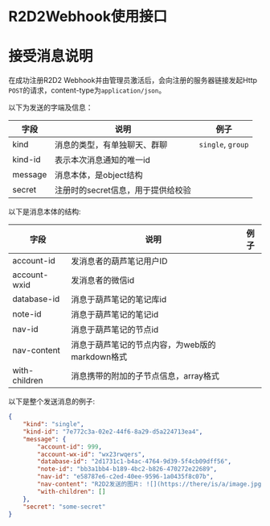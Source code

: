 # R2D2Webhook使用接口

# 接受消息说明

在成功注册R2D2 Webhook并由管理员激活后，会向注册的服务器链接发起Http `POST`的请求，content-type为`application/json`。

以下为发送的字端及信息：

| 字段      | 说明                   | 例子                |
| ------- | -------------------- | ----------------- |
| kind    | 消息的类型，有单独聊天、群聊       | `single`, `group` |
| kind-id | 表示本次消息通知的唯一id        |                   |
| message | 消息本体，是object结构       |                   |
| secret  | 注册时的secret信息，用于提供给校验 |                   |

以下是消息本体的结构:

| 字段            | 说明                            | 例子  |
| ------------- | ----------------------------- | --- |
| account-id    | 发消息者的葫芦笔记用户ID                 |     |
| account-wxid  | 发消息者的微信id                     |     |
| database-id   | 消息于葫芦笔记的笔记库id                 |     |
| note-id       | 消息于葫芦笔记的笔记id                  |     |
| nav-id        | 消息于葫芦笔记的节点id                  |     |
| nav-content   | 消息于葫芦笔记的节点内容，为web版的markdown格式 |     |
| with-children | 消息携带的附加的子节点信息，array格式         |     |

以下是整个发送消息的例子:

```json
{
    "kind": "single",
    "kind-id": "7e772c3a-02e2-44f6-8a29-d5a224713ea4",
    "message": {
        "account-id": 999,
        "account-wx-id": "wx23rwqers",
        "database-id": "2d1731c1-b4ac-4764-9d39-5f4cb09dff56",
        "note-id": "bb3a1bb4-b189-4bc2-b826-470272e22689",
        "nav-id": "e58787e6-c2ed-40ee-9596-1a0435f8c07b",
        "nav-content": "R2D2发送的图片: ![](https://there/is/a/image.jpg)",
        "with-children": []
    },
    "secret": "some-secret"
}
```
